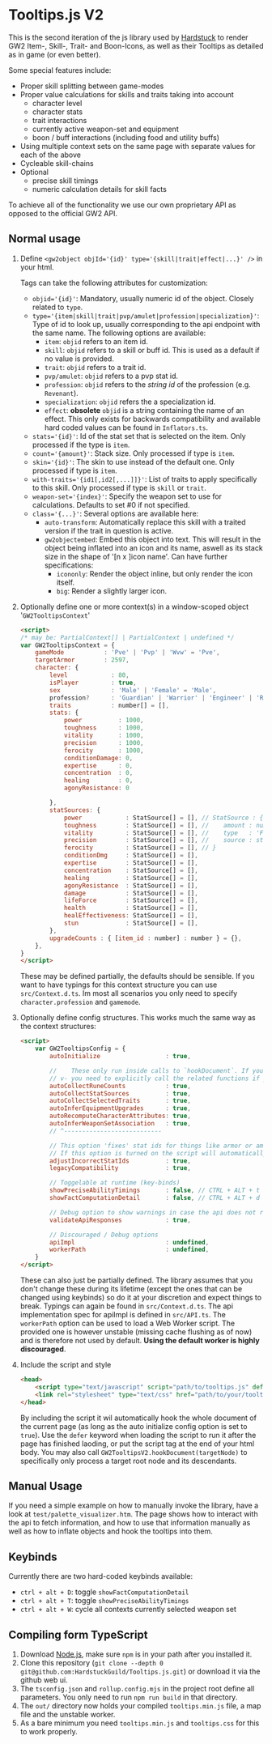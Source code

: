# Tooltips.js V2

This is the second iteration of the js library used by [Hardstuck](https://hardstuck.gg) to render GW2 Item-, Skill-, Trait- and Boon-Icons, as well as their Tooltips as detailed as in game (or even better).

Some special features include:
- Proper skill splitting between game-modes
- Proper value calculations for skills and traits taking into account
	- character level
	- character stats
	- trait interactions
	- currently active weapon-set and equipment
	- boon / buff interactions (including food and utility buffs)
- Using multiple context sets on the same page with separate values for each of the above
- Cycleable skill-chains
- Optional
	- precise skill timings
	- numeric calculation details for skill facts

To achieve all of the functionality we use our own proprietary API as opposed to the official GW2 API.

## Normal usage

1. Define `<gw2object objId='{id}' type='{skill|trait|effect|...}' />` in your html.

	Tags can take the following attributes for customization:
	- `objid='{id}'`: Mandatory, usually numeric id of the object. Closely related to `type`.
	- `type='{item|skill|trait|pvp/amulet|profession|specialization}'`: Type of id to look up, usually corresponding to the api endpoint with the same name. The following options are available:
		- `item`: `objid` refers to an item id.
		- `skill`: `objid` refers to a skill or buff id. This is used as a default if no value is provided.
		- `trait`: `objid` refers to a trait id.
		- `pvp/amulet`: `objid` refers to a pvp stat id.
		- `profession`: `objid` refers to the _string id_ of the profession (e.g. `Revenant`).
		- `specialization`: `objid` refers the a specialization id.
		- `effect`: **obsolete** `objid` is a string containing the name of an effect. This only exists for backwards compatibility and available hard coded values can be found in `Inflators.ts`.
	- `stats='{id}'`: Id of the stat set that is selected on the item. Only processed if the type is `item`.
	- `count='{amount}'`: Stack size. Only processed if type is `item`.
	- `skin='{id}'`: The skin to use instead of the default one. Only processed if type is `item`.
	- `with-traits='{id1[,id2[,...]]}'`: List of traits to apply specifically to this skill. Only processed if type is `skill` or `trait`.
	- `weapon-set='{index}'`: Specify the weapon set to use for calculations. Defaults to set #0 if not specified.
	- `class='{...}'`: Several options are available here:
		- `auto-transform`: Automatically replace this skill with a traited version if the trait in question is active.
		- `gw2objectembed`: Embed this object into text. This will result in the object being inflated into an icon and its name, aswell as its stack size in the shape of '[n x ]icon name'. Can have further specifications:
			- `icononly`: Render the object inline, but only render the icon itself.
			- `big`: Render a slightly larger icon.


2. Optionally define one or more context(s) in a window-scoped object '`GW2TooltipsContext`'
	```html
	<script>
	/* may be: PartialContext[] | PartialContext | undefined */
	var GW2TooltipsContext = {
		gameMode           : 'Pve' | 'Pvp' | 'Wvw' = 'Pve',
		targetArmor        : 2597,
		character: {
			level            : 80,
			isPlayer         : true,
			sex              : 'Male' | 'Female' = 'Male',
			profession?      : 'Guardian' | 'Warrior' | 'Engineer' | 'Ranger' | 'Thief' | 'Elementalist' | 'Mesmer' | 'Necromancer' | 'Revenant' = undefined,
			traits           : number[] = [],
			stats: {
				power          : 1000,
				toughness      : 1000,
				vitality       : 1000,
				precision      : 1000,
				ferocity       : 1000,
				conditionDamage: 0,
				expertise      : 0,
				concentration  : 0,
				healing        : 0,
				agonyResistance: 0

			},
			statSources: {
				power            : StatSource[] = [], // StatSource : {
				toughness        : StatSource[] = [], // 	amount : number
				vitality         : StatSource[] = [], // 	type   : 'Flat' | 'Percent'
				precision        : StatSource[] = [], // 	source : string
				ferocity         : StatSource[] = [], // }
				conditionDmg     : StatSource[] = [],
				expertise        : StatSource[] = [],
				concentration    : StatSource[] = [],
				healing          : StatSource[] = [],
				agonyResistance  : StatSource[] = [],
				damage           : StatSource[] = [],
				lifeForce        : StatSource[] = [],
				health           : StatSource[] = [],
				healEffectiveness: StatSource[] = [],
				stun             : StatSource[] = [],
			},
			upgradeCounts : { [item_id : number] : number } = {},
		},
	}
	</script>
	```
	These may be defined partially, the defaults should be sensible.
	If you want to have typings for this context structure you can use `src/Context.d.ts`.
	Im most all scenarios you only need to specify `character.profession` and `gamemode`.
3. Optionally define config structures. This works much the same way as the context structures:
	```html
	<script>
		var GW2TooltipsConfig = {
			autoInitialize                  : true,

			//    These only run inside calls to `hookDocument`. If you dont call that function for everything,
			// v- you need to explicitly call the related functions if you want the associated effects.
			autoCollectRuneCounts           : true,
			autoCollectStatSources          : true,
			autoCollectSelectedTraits       : true,
			autoInferEquipmentUpgrades      : true,
			autoRecomputeCharacterAttributes: true,
			autoInferWeaponSetAssociation   : true,
			// ^---------------------------

			// This option 'fixes' stat ids for things like armor or amulets, as different pieces of equipment use different stat ids for the same stats. there are for example multiple ids for 'berserkers' that are used for different equipment pieces.
			// If this option is turned on the script will automatically detect incorrect stat ids and replace them with the correct ones before any calculations are done.
			adjustIncorrectStatIds          : true,
			legacyCompatibility             : true,

			// Toggelable at runtime (key-binds)
			showPreciseAbilityTimings       : false, // CTRL + ALT + t
			showFactComputationDetail       : false, // CTRL + ALT + d

			// Debug option to show warnings in case the api does not respond with all requested items.
			validateApiResponses            : true,

			// Discouraged / Debug options
			apiImpl                         : undefined,
			workerPath                      : undefined,
		}
	</script>
	```
	These can also just be partially defined.
	The library assumes that you don't change these during its lifetime (except the ones that can be changed using keybinds) so do it at your discretion and expect things to break.
	Typings can again be found in `src/Context.d.ts`. The api implementation spec for apiImpl is defined in `src/API.ts`. The `workerPath` option can be used to load a Web Worker script. The provided one is however unstable (missing cache flushing as of now) and is therefore not used by default. **Using the default worker is highly discouraged**.
3. Include the script and style
	```html
	<head>
		<script type="text/javascript" script="path/to/tooltips.js" defer></script>
		<link rel="stylesheet" type="text/css" href="path/to/your/tooltips.css" />
	</head>
	```
	By including the script it wil automatically hook the whole document of the current page (as long as the auto initialize config option is set to `true`). Use the `defer` keyword when loading the script to run it after the page has finished laoding, or put the script tag at the end of your html body.
	You may also call `GW2TooltipsV2.hookDocument(targetNode)` to specifically only process a target root node and its descendants.

## Manual Usage
If you need a simple example on how to manually invoke the library, have a look at `test/palette_visualizer.htm`. The page shows how to interact with the api to fetch information, and how to use that information manually as well as how to inflate objects and hook the tooltips into them.

## Keybinds
Currently there are two hard-coded keybinds available:
- `ctrl + alt + D`: toggle `showFactComputationDetail`
- `ctrl + alt + T`: toggle `showPreciseAbilityTimings`
- `ctrl + alt + W`: cycle all contexts currently selected weapon set

## Compiling form TypeScript
1. Download [Node.js](https://nodejs.org/en), make sure `npm` is in your path after you installed it.
3. Clone this repository (`git clone --depth 0 git@github.com:HardstuckGuild/Tooltips.js.git`) or download it via the github web ui.
4. The `tsconfig.json` and `rollup.config.mjs` in the project root define all parameters. You only need to run `npm run build` in that directory.
5. The `out/` directory now holds your compiled `tooltips.min.js` file, a map file and the unstable worker.
6. As a bare minimum you need `tooltips.min.js` and `tooltips.css` for this to work properly.

